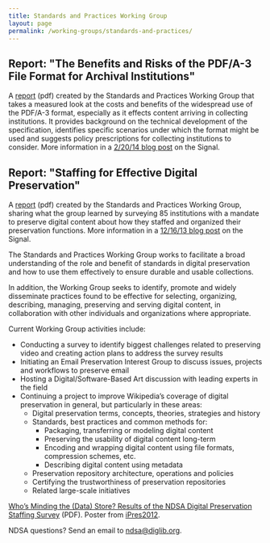 ```yaml
---
title: Standards and Practices Working Group
layout: page
permalink: /working-groups/standards-and-practices/
---
```


## Report: "The Benefits and Risks of the PDF/A-3 File Format for Archival Institutions"

A [report](/documents/NDSA_PDF_A3_report_final022014.pdf) (pdf) created by the Standards and Practices Working Group that takes a measured look at the costs and benefits of the widespread use of the PDF/A-3 format, especially as it effects content arriving in collecting institutions. It provides background on the technical development of the specification, identifies specific scenarios under which the format might be used and suggests policy prescriptions for collecting institutions to consider. More information in a [2/20/14 blog post](http://blogs.loc.gov/digitalpreservation/2014/02/new-ndsa-report-the-benefits-and-risks-of-the-pdfa-3-file-format-for-archival-institutions/) on the Signal.

## Report: "Staffing for Effective Digital Preservation"

A [report](/documents/NDSA-Staffing-Survey-Report-Final122013.pdf) (pdf) created by the Standards and Practices Working Group, sharing what the group learned by surveying 85 institutions with a mandate to preserve digital content about how they staffed and organized their preservation functions. More information in a [12/16/13 blog post](http://blogs.loc.gov/digitalpreservation/2013/12/just-released-staffing-for-effective-digital-preservation-an-ndsa-report/) on the Signal.

The Standards and Practices Working Group works to facilitate a broad understanding of the role and benefit of standards in digital preservation and how to use them effectively to ensure durable and usable collections.

In addition, the Working Group seeks to identify, promote and widely disseminate practices found to be effective for selecting, organizing, describing, managing, preserving and serving digital content, in collaboration with other individuals and organizations where appropriate.

Current Working Group activities include:

- Conducting a survey to identify biggest challenges related to preserving video and creating action plans to address the survey results
- Initiating an Email Preservation Interest Group to discuss issues, projects and workflows to preserve email
- Hosting a Digital/Software-Based Art discussion with leading experts in the field
- Continuing a project to improve Wikipedia’s coverage of digital preservation in general, but particularly in these areas:
  - Digital preservation terms, concepts, theories, strategies and history
  - Standards, best practices and common methods for:
    - Packaging, transferring or modeling digital content
    - Preserving the usability of digital content long-term
    - Encoding and wrapping digital content using file formats, compression schemes, etc.
    - Describing digital content using metadata
  - Preservation repository architecture, operations and policies
  - Certifying the trustworthiness of preservation repositories
  - Related large-scale initiatives

[Who’s Minding the (Data) Store? Results of the NDSA Digital Preservation Staffing Survey](h/documents/NDSA-staff-survey-poster-ipres2012.pdf) (PDF). Poster from [iPres2012](https://ipres.ischool.utoronto.ca/).

NDSA questions? Send an email to ndsa@diglib.org.
